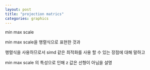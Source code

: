 ```yaml
---
layout: post
title: "projection matrics"
categories: graphics
---
```


min max scale

min max scale을 행렬식으로 표현한 것과 

행렬식을 사용하므로서 simd 같은 최적화를 사용 할 수 있는 장점에 대해 말하고 

min max scale 의 특성으로 인해 z 값은 선형이 아님을 설명